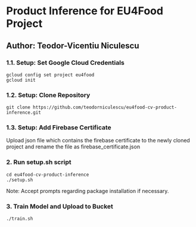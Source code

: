 # Product Inference for EU4Food Project
## Author: Teodor-Vicentiu Niculescu
### 1.1. Setup: Set Google Cloud Credentials

```
gcloud config set project eu4food
gcloud init
```

### 1.2. Setup: Clone Repository

```
git clone https://github.com/teodorniculescu/eu4food-cv-product-inference.git
```

### 1.3. Setup: Add Firebase Certificate

Upload json file which contains the firebase certificate to the newly cloned project and rename the file as firebase_certificate.json

### 2. Run setup.sh script

```
cd eu4food-cv-product-inference
./setup.sh
```

Note: Accept prompts regarding package installation if necessary.

### 3. Train Model and Upload to Bucket

```
./train.sh
```
